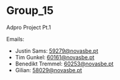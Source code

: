 # Group_15
Adpro Project Pt.1

Emails:
* Justin Sams: 59279@novasbe.pt
* Tim Gunkel: 60161@novasbe.pt
* Benedikt Tremmel: 60253@novasbe.pt
* Gilian: 58029@novasbe.pt
